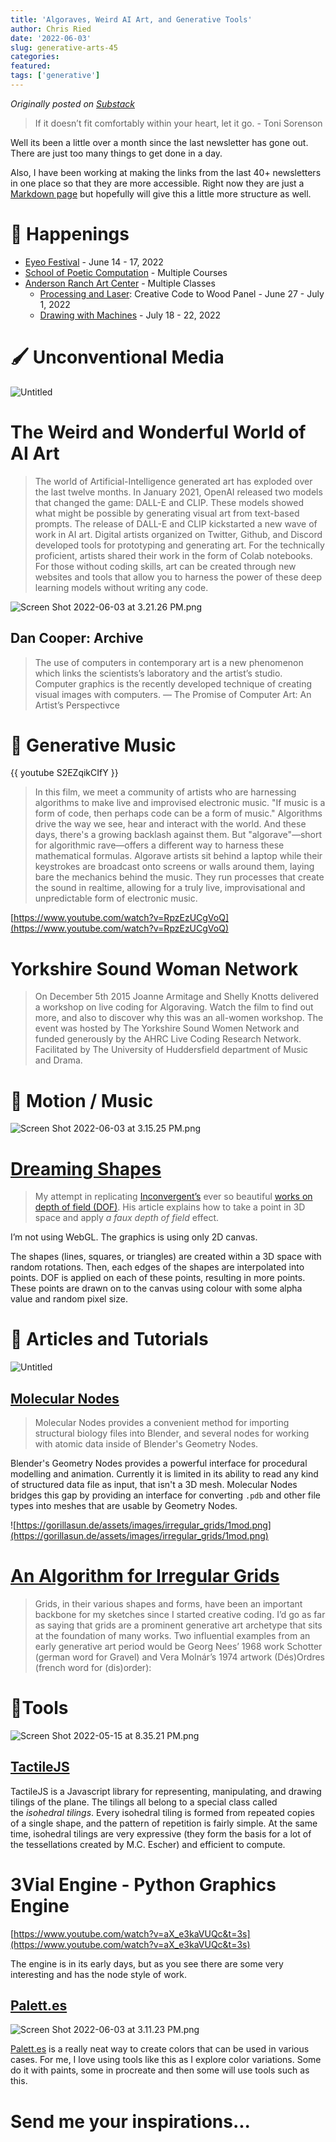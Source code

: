 ```yaml
---
title: 'Algoraves, Weird AI Art, and Generative Tools'
author: Chris Ried
date: '2022-06-03'
slug: generative-arts-45
categories: 
featured: 
tags: ['generative']
---
```


_Originally posted on [Substack](https://generative.substack.com/p/algoraves-weird-ai-art-and-generative)_

> If it doesn’t fit comfortably within your heart, let it go. - Toni Sorenson
 

Well its been a little over a month since the last newsletter has gone out.  There are just too many things to get done in a day. 

Also, I have been working at making the links from the last 40+ newsletters in one place so that they are more accessible. Right now they are just a [Markdown page](https://github.com/cdr6934/GenerativeArtsNewsletter/blob/main/IssueLinks.md) but hopefully will give this a little more structure as well. 

# 📰 Happenings

- [Eyeo Festival](https://eyeofestival.com/) - June 14 - 17, 2022
- [School of Poetic Computation](https://sfpc.study/) - Multiple Courses
- [Anderson Ranch Art Center](https://www.andersonranch.org/workshops/) - Multiple Classes
    - [Processing and Laser](https://www.andersonranch.org/workshops/?pn=3): Creative Code to Wood Panel - June 27 - July 1, 2022
    - [Drawing with Machines](https://www.andersonranch.org/workshops/workshop/drawing-with-machines-p0735-22/) - July 18 - 22, 2022

# 🖌️ Unconventional Media

![Untitled](https://s3-us-west-2.amazonaws.com/secure.notion-static.com/947adcc9-58d7-48a8-b8ed-079b7788f7d4/Untitled.png)

# The Weird and Wonderful World of AI Art

> The world of Artificial-Intelligence generated art has exploded over the last twelve months. In January 2021, OpenAI released two models that changed the game: DALL-E and CLIP. These models showed what might be possible by generating visual art from text-based prompts. The release of DALL-E and CLIP kickstarted a new wave of work in AI art. Digital artists organized on Twitter, Github, and Discord developed tools for prototyping and generating art. For the technically proficient, artists shared their work in the form of Colab notebooks. For those without coding skills, art can be created through new websites and tools that allow you to harness the power of these deep learning models without writing any code.
> 

![Screen Shot 2022-06-03 at 3.21.26 PM.png](https://s3-us-west-2.amazonaws.com/secure.notion-static.com/db4793b9-cc4f-4867-bbb1-3590f391b79a/Screen_Shot_2022-06-03_at_3.21.26_PM.png)

## Dan Cooper:  Archive

> The use of computers in contemporary art is a new phenomenon which links the scientists’s laboratory and the artist’s studio. Computer graphics is the recently developed technique of creating visual images with computers. — The Promise of Computer Art: An Artist’s Perspectivce
> 

# 📸 Generative Music

{{ youtube S2EZqikCIfY }}

> In this film, we meet a community of artists who are harnessing algorithms to make live and improvised electronic music. "If music is a form of code, then perhaps code can be a form of music." Algorithms drive the way we see, hear and interact with the world. And these days, there's a growing backlash against them. But "algorave"—short for algorithmic rave—offers a different way to harness these mathematical formulas. Algorave artists sit behind a laptop while their keystrokes are broadcast onto screens or walls around them, laying bare the mechanics behind the music. They run processes that create the sound in realtime, allowing for a truly live, improvisational and unpredictable form of electronic music.
> 

[https://www.youtube.com/watch?v=RpzEzUCgVoQ](https://www.youtube.com/watch?v=RpzEzUCgVoQ)

# Yorkshire Sound Woman Network

> On December 5th 2015 Joanne Armitage and Shelly Knotts delivered a workshop on live coding for Algoraving. Watch the film to find out more, and also to discover why this was an all-women workshop. The event was hosted by The Yorkshire Sound Women Network and funded generously by the AHRC Live Coding Research Network. Facilitated by The University of Huddersfield department of Music and Drama.
> 

# 🚤 Motion / Music

![Screen Shot 2022-06-03 at 3.15.25 PM.png](https://s3-us-west-2.amazonaws.com/secure.notion-static.com/035d4dcc-7798-41c4-b111-0d1b42941fee/Screen_Shot_2022-06-03_at_3.15.25_PM.png)

# [Dreaming Shapes](https://observablehq.com/d/6c9ec5079d2702ec)

> My attempt in replicating [Inconvergent’s](http://inconvergent.net/) ever so beautiful [works on depth of field (DOF)](https://inconvergent.net/2019/depth-of-field/). His article explains how to take a point in 3D space and apply *a faux depth of field* effect.

I’m not using WebGL. The graphics is using only 2D canvas.

The shapes (lines, squares, or triangles) are created within a 3D space with random rotations. Then, each edges of the shapes are interpolated into points. DOF is applied on each of these points, resulting in more points. These points are drawn on to the canvas using colour with some alpha value and random pixel size.
> 

# 🔖 Articles and Tutorials

![Untitled](https://s3-us-west-2.amazonaws.com/secure.notion-static.com/202501d8-48a4-4dfe-9bfe-bcc8fe96acad/Untitled.png)

## **[Molecular Nodes](https://github.com/BradyAJohnston/MolecularNodes)**

> Molecular Nodes provides a convenient method for importing structural biology files into Blender, and several nodes for working with atomic data inside of Blender's Geometry Nodes.

Blender's Geometry Nodes provides a powerful interface for procedural modelling and animation. Currently it is limited in its ability to read any kind of structured data file as input, that isn't a 3D mesh. Molecular Nodes bridges this gap by providing an interface for converting `.pdb` and other file types into meshes that are usable by Geometry Nodes.
> 

![https://gorillasun.de/assets/images/irregular_grids/1mod.png](https://gorillasun.de/assets/images/irregular_grids/1mod.png)

# [An Algorithm for Irregular Grids](https://gorillasun.de/blog/an-algorithm-for-irregular-grids)

> Grids, in their various shapes and forms, have been an important backbone for my sketches since I started creative coding. I’d go as far as saying that grids are a prominent generative art archetype that sits at the foundation of many works. Two influential examples from an early generative art period would be Georg Nees’ 1968 work Schotter (german word for Gravel) and Vera Molnár’s 1974 artwork (Dés)Ordres (french word for (dis)order):
> 

# 🔨Tools

![Screen Shot 2022-05-15 at 8.35.21 PM.png](https://s3-us-west-2.amazonaws.com/secure.notion-static.com/deedf1e3-af19-4092-9b98-ddcad0820099/Screen_Shot_2022-05-15_at_8.35.21_PM.png)

## [TactileJS](https://github.com/isohedral/tactile-js)

TactileJS is a Javascript library for representing, manipulating, and drawing tilings of the plane. The tilings all belong to a special class called the *isohedral tilings*. Every isohedral tiling is formed from repeated copies of a single shape, and the pattern of repetition is fairly simple. At the same time, isohedral tilings are very expressive (they form the basis for a lot of the tessellations created by M.C. Escher) and efficient to compute.

# 3Vial Engine - Python Graphics Engine

[https://www.youtube.com/watch?v=aX_e3kaVUQc&t=3s](https://www.youtube.com/watch?v=aX_e3kaVUQc&t=3s)

The engine is in its early days, but as you see there are some very interesting and has the node style of work. 

## [Palett.es](http://Palett.es)

![Screen Shot 2022-06-03 at 3.11.23 PM.png](https://s3-us-west-2.amazonaws.com/secure.notion-static.com/78959820-142e-4e88-82fa-a929f99592d9/Screen_Shot_2022-06-03_at_3.11.23_PM.png)

[Palett.es](http://Palett.es) is a really neat way to create colors that can be used in various cases. For me, I love using tools like this as I explore color variations. Some do it with paints, some in procreate and then some will use tools such as this. 

# Send me your inspirations...
